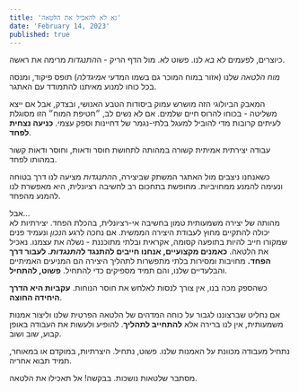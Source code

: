 ```yaml
---
title: 'נא לא להאכיל את הלטאה'
date: 'February 14, 2023'
published: true
---
```


כיוצרים, לפעמים לא _בא_ לנו. פשוט לא. מול הדף הריק - ה*התנגדות* מרימה את ראשה.

_מוח הלטאה_ שלנו (אזור במוח המוכר גם בשמו המדעי _אמיגדלה_) תופס פיקוד, ומנסה בכל כוחו למנוע מאיתנו להתמודד עם האתגר.

המאבק הביולוגי הזה מושרש עמוק ביסודות הטבע האנושי, ובצדק, אבל אם ייצא משליטה - בכוחו להרוס חיים שלמים. אם לא נשים לב, ״חטיפת המוח״ הזו מסוגלת לעיתים קרובות מדי להוביל למעגל בלתי-נגמר של דחיינות וספק עצמי. **כניעה נצחית לפחד**.

עבודה יצירתית אמיתית קשורה במהותה לתחושת חוסר ודאות, וחוסר ודאות קשור במהותו לפחד.

כשאנחנו ניצבים מול האתגר המשתק שביצירה, ה*התנגדות* מציעה לנו דרך בטוחה ונעימה להמנע ממחויביות. מחופשת בתחכום רב לחשיבה רציונלית, היא מאפשרת לנו להמנע מהפחד.

אבל...  
מהותה של יצירה משמעותית טמון בחשיבה אי-רציונלית, בהכלת הפחד.
יצירתיות לא יכולה להתקיים מחוץ לעבודת היצירה הממשית. אם נחכה לרגע ה*נכון* ונעמיד פנים שמקורו חייב להיות בתופעה קסומה, אקראית ובלתי מתוכננת - נשלה את עצמנו. נאכיל את הלטאה.
**כאמנים מקצועיים, אנחנו חייבים להתנגד ל*התנגדות*. לעבור דרך הפחד.**
מחויבות ומסירות בלתי מתפשרות לתהליך היצירה הם המניעים האמיתיים והבלעדיים שלנו, והם תמיד מספיקים כדי להתחיל. **פשוט, להתחיל**.

כשהספק מכה בנו, אין צורך לנסות לאלחש את חוסר הנוחות. **עקביות היא הדרך היחידה החוצה**.

אם נחליט שברצוננו לגבור על כוחה המדהים של הלטאה הפרטית שלנו וליצור אמנות משמעותית, אין לנו ברירה אלא **להתחייב לתהליך**. להופיע ולעשות את העבודה באופן קבוע, שוב ושוב.

נתחיל מעבודה מכוונת על האמנות שלנו. פשוט, נתחיל.
היצרתיות, במוקדם או במאוחר, תמיד תבוא אחריה.

מסתבר שלטאות נושכות.
בבקשה! אל תאכילו את הלטאה.
